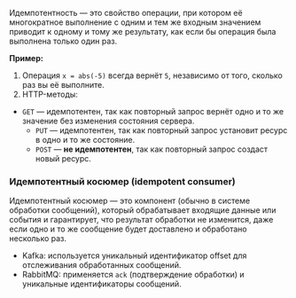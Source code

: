 
Идемпотентность — это свойство операции, при котором её многократное выполнение с одним и тем же входным значением приводит к одному и тому же результату, как если бы операция была выполнена только один раз.

**Пример:**

1. Операция `x = abs(-5)` всегда вернёт `5`, независимо от того, сколько раз вы её выполните.
2. HTTP-методы:
- `GET` — идемпотентен, так как повторный запрос вернёт одно и то же значение без изменения состояния сервера.
    - `PUT` — идемпотентен, так как повторный запрос установит ресурс в одно и то же состояние.
    - `POST` — **не идемпотентен**, так как повторный запрос создаст новый ресурс.


### Идемпотентный косюмер (idempotent consumer)

Идемпотентный косюмер — это компонент (обычно в системе обработки сообщений), который обрабатывает входящие данные или события и гарантирует, что результат обработки не изменится, даже если одно и то же сообщение будет доставлено и обработано несколько раз.


- Kafka: используется уникальный идентификатор offset для отслеживания обработанных сообщений.
- RabbitMQ: применяется `ack` (подтверждение обработки) и уникальные идентификаторы сообщений.



